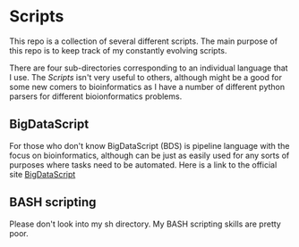 # Scripts

This repo is a collection of several different scripts. The main purpose of this repo is to keep track of my constantly 
evolving scripts. 

There are four sub-directories corresponding to an individual language that I use. The _Scripts_ isn't very useful to
others, although might be a good for some new comers to bioinformatics as I have a number of different python parsers
for different bioionformatics problems.

## BigDataScript

For those who don't know BigDataScript (BDS) is pipeline language with the focus on bioinformatics, although can be
just as easily used for any sorts of purposes where tasks need to be automated. Here is a link to the official site
[BigDataScript](http://pcingola.github.io/BigDataScript/)

## BASH scripting

Please don't look into my sh directory. My BASH scripting skills are pretty poor.

